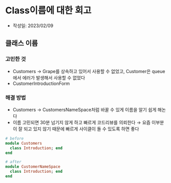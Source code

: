 
# Class이름에 대한 회고

- 작성일: 2023/02/09

## 클래스 이름

### 고민한 것

- Customers → Grape를 상속하고 있어서 사용할 수 없었고, Customer은 queue에서 에러가 발생해서 사용할 수 없었다
- CustomerIntroductionForm

### 해결 방법

- Customers → CustomersNameSpace처럼 바꿀 수 있게 이름을 알기 쉽게 해논다
- 이름 고민되면 30분 넘기지 않게 하고 빠르게 코드리뷰를 의뢰한다
→ 요즘 이부분이 잘 되고 있지 않기 때문에 빠르게 사이클이 돌 수 있도록 하면 좋다

```ruby
# before
module Customers
  class Introduction; end
end

# after
module CustomerNameSpace
  class Introduction; end
end
```
